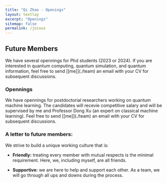 ```yaml
---
title: "Qi Zhao - Openings"
layout: textlay
excerpt: "Openings"
sitemap: false
permalink: /joinus
---
```

## Future Members
<div class="largefont">
<!-- We have multiple opennings for new Ph.D. students, Master students and undergraduate students to join our Group.  -->
<!-- Feel free to send [[me]](./team) an email for subsequent discussions.  -->
We have several opennings for Phd students (2023 or 2024). If you are interested in quantum computing, quantum simulation, and quantum information, feel free to send [[me]](./team) an email with your CV for subsequent discussions.
</div>

### Opennings
<div class="largefont">
We have opennings for postdoctorial researchers working on quantum machine learning. The candidates will recevie competitive salary and will be supervised by me and Professor Dong Xu (an expert on classical machine learning). Feel free to send [[me]](./team) an email with your CV for subsequent discussions. 


### A letter to future members: 

<div class="largefont">
We strive to build a unique working culture that is: 

* **Friendly:** treating every member with mutual respects is the minimal requirement. Here, we, including myself, are all friends. 

* **Supportive:** we are here to help and support each other. As a team, we will go through all ups and downs during the process.
 
</div>


<br />
